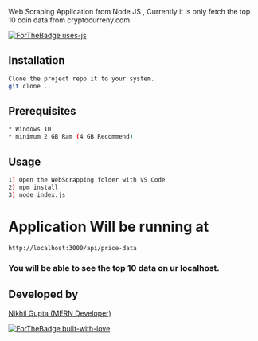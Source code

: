 Web Scraping Application from Node JS , Currently it is only fetch the top 10 coin data from cryptocurreny.com 

[![ForTheBadge uses-js](http://ForTheBadge.com/images/badges/uses-js.svg)](http://ForTheBadge.com)

## Installation

```bash
Clone the project repo it to your system.
git clone ...
```

## Prerequisites

```bash
* Windows 10
* minimum 2 GB Ram (4 GB Recommend)
```
## Usage

```bash
1) Open the WebScrapping folder with VS Code
2) npm install
3) node index.js
```
# Application Will be running at

```bash
http://localhost:3000/api/price-data
```
### You will be able to see the top 10 data on ur localhost.

## Developed by
[Nikhil Gupta (MERN Developer)](https://www.linkedin.com/in/purvansh-singh-2ba971147/)

[![ForTheBadge built-with-love](http://ForTheBadge.com/images/badges/built-with-love.svg)]()
